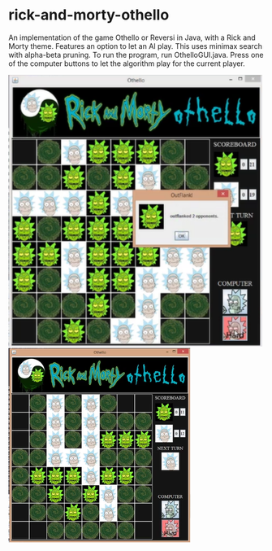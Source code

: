 # rick-and-morty-othello
 An implementation of the game Othello or Reversi in Java, with a Rick and Morty theme. 
 Features an option to let an AI play. This uses minimax search with alpha-beta pruning.
 To run the program, run OthelloGUI.java.
 Press one of the computer buttons to let the algorithm play for the current player. 

<div style="float:left">
<img width="500" src="images/Othello1.PNG">
<img src="images/othello2.PNG">
</div>
